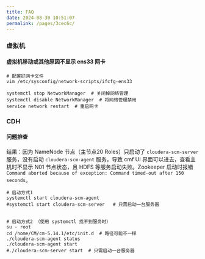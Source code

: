 ```yaml
---
title: FAQ
date: 2024-08-30 10:51:07
permalink: /pages/3cec6c/
---
```



### 虚拟机

#### 虚拟机移动或其他原因不显示 ens33 网卡

```shell
# 配置好网卡文件
vim /etc/sysconfig/network-scripts/ifcfg-ens33

systemctl stop NetworkManager  # 关闭掉网络管理
systemctl disable NetworkManager  # 将网络管理禁用
service network restart  # 重启网卡
```

### CDH

#### 问题排查

结果：因为 NameNode 节点（主节点20 Roles）只启动了 `cloudera-scm-server` 服务，没有启动 `cloudera-scm-agent` 服务。导致 cmf UI 界面可以进去，查看主机时不显示 N01 节点状态，且 HDFS 等服务启动失败。Zookeeper 启动时报错 `Command aborted because of exception: Command timed-out after 150 seconds`。

```shell
# 启动方式1
systemctl start cloudera-scm-agent
#systemctl start cloudera-scm-server   # 只需启动一台服务器


# 启动方式2 （使用 systemctl 找不到服务时）
su - root
cd /home/CM/cm-5.14.1/etc/init.d  # 路径可能不一样
./cloudera-scm-agent status
./cloudera-scm-agent start
#./cloudera-scm-server start  # 只需启动一台服务器
```
